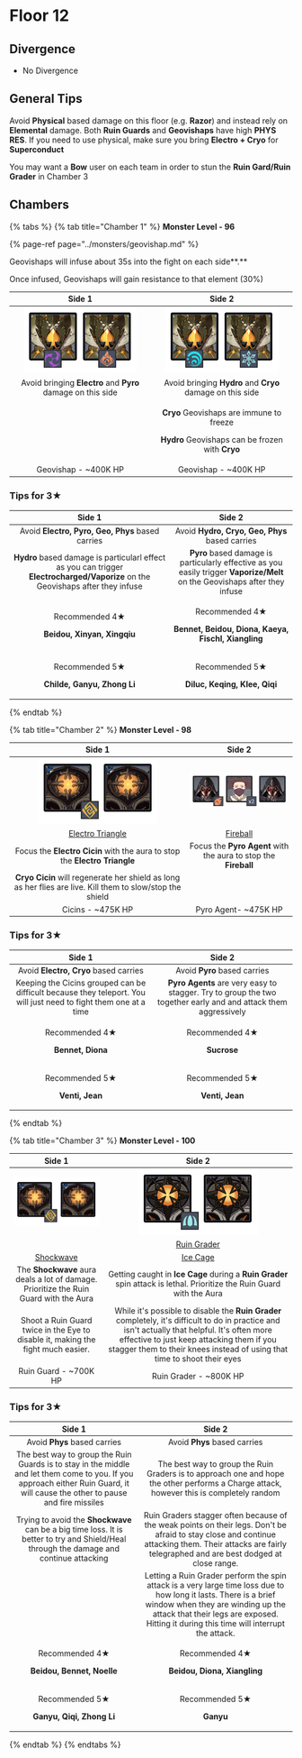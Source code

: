 # Floor 12

## Divergence

* No Divergence

## General Tips

Avoid **Physical** based damage on this floor \(e.g. **Razor**\) and instead rely on **Elemental** damage. Both **Ruin Guards** and **Geovishaps** have high **PHYS RES**. If you need to use physical, make sure you bring **Electro + Cryo** for **Superconduct**

You may want a **Bow** user on each team in order to stun the **Ruin Gard/Ruin Grader** in Chamber 3

## Chambers

{% tabs %}
{% tab title="Chamber 1" %}
**Monster Level - 96**

{% page-ref page="../monsters/geovishap.md" %}

Geovishaps will infuse about 35s into the fight on each side**.**

Once infused, Geovishaps will gain resistance to that element \(30%\)

<table>
  <thead>
    <tr>
      <th style="text-align:center">Side 1</th>
      <th style="text-align:center">Side 2</th>
    </tr>
  </thead>
  <tbody>
    <tr>
      <td style="text-align:center">
        <img src="../.gitbook/assets/12-1-1.png" alt/>
      </td>
      <td style="text-align:center">
        <img src="../.gitbook/assets/12-1-2.png" alt/>
      </td>
    </tr>
    <tr>
      <td style="text-align:center">Avoid bringing <b>Electro</b> and <b>Pyro</b> damage on this side</td>
      <td
      style="text-align:center">Avoid bringing <b>Hydro</b> and <b>Cryo </b>damage on this side</td>
    </tr>
    <tr>
      <td style="text-align:center"></td>
      <td style="text-align:center">
        <p><b>Cryo</b> Geovishaps are immune to freeze</p>
        <p><b>Hydro</b> Geovishaps can be frozen with <b>Cryo</b>
        </p>
      </td>
    </tr>
    <tr>
      <td style="text-align:center">Geovishap - ~400K HP</td>
      <td style="text-align:center">Geovishap - ~400K HP</td>
    </tr>
  </tbody>
</table>

### Tips for 3★

<table>
  <thead>
    <tr>
      <th style="text-align:center">Side 1</th>
      <th style="text-align:center">Side 2</th>
    </tr>
  </thead>
  <tbody>
    <tr>
      <td style="text-align:center">Avoid <b>Electro, Pyro, Geo, Phys</b> based carries</td>
      <td style="text-align:center">Avoid <b>Hydro, Cryo, Geo, Phys</b> based carries</td>
    </tr>
    <tr>
      <td style="text-align:center"><b>Hydro</b> based damage is particularl effect as you can trigger <b>Electrocharged/Vaporize</b> on
        the Geovishaps after they infuse</td>
      <td style="text-align:center"><b>Pyro</b> based damage is particularly effective as you easily trigger <b>Vaporize/Melt</b> on
        the Geovishaps after they infuse</td>
    </tr>
    <tr>
      <td style="text-align:center">
        <p>Recommended 4&#x2605;</p>
        <p><b>Beidou, Xinyan, Xingqiu</b>
        </p>
      </td>
      <td style="text-align:center">
        <p>Recommended 4&#x2605;</p>
        <p><b>Bennet, Beidou, Diona, Kaeya, Fischl, Xiangling</b>
        </p>
      </td>
    </tr>
    <tr>
      <td style="text-align:center">
        <p>Recommended 5&#x2605;</p>
        <p><b>Childe, Ganyu, Zhong Li</b>
        </p>
      </td>
      <td style="text-align:center">
        <p>Recommended 5&#x2605;</p>
        <p><b>Diluc, Keqing, Klee, Qiqi</b>
        </p>
      </td>
    </tr>
  </tbody>
</table>
{% endtab %}

{% tab title="Chamber 2" %}
**Monster Level - 98**

| Side 1 | Side 2 |
| :---: | :---: |
| ![](../.gitbook/assets/12-3-1.png)  | ![](../.gitbook/assets/12-2-2.png)  |
| [Electro Triangle](../mechanics/auras/electro-triangle.md) | [Fireball](../mechanics/auras/fireball.md) |
| Focus the **Electro Cicin** with the aura to stop the **Electro Triangle** | Focus the **Pyro Agent** with the aura to stop the **Fireball** |
| **Cryo Cicin** will regenerate her shield as long as her flies are live. Kill them to slow/stop the shield |  |
| Cicins - ~475K HP | Pyro Agent- ~475K HP |

### Tips for 3★

<table>
  <thead>
    <tr>
      <th style="text-align:center">Side 1</th>
      <th style="text-align:center">Side 2</th>
    </tr>
  </thead>
  <tbody>
    <tr>
      <td style="text-align:center">Avoid <b>Electro, Cryo</b> based carries</td>
      <td style="text-align:center">Avoid <b>Pyro</b> based carries</td>
    </tr>
    <tr>
      <td style="text-align:center">Keeping the Cicins grouped can be difficult because they teleport. You
        will just need to fight them one at a time</td>
      <td style="text-align:center"><b>Pyro Agents</b> are very easy to stagger. Try to group the two together
        early and and attack them aggressively</td>
    </tr>
    <tr>
      <td style="text-align:center">
        <p>Recommended 4&#x2605;</p>
        <p><b>Bennet, Diona</b>
        </p>
      </td>
      <td style="text-align:center">
        <p>Recommended 4&#x2605;</p>
        <p><b>Sucrose</b>
        </p>
      </td>
    </tr>
    <tr>
      <td style="text-align:center">
        <p>Recommended 5&#x2605;</p>
        <p><b>Venti, Jean</b>
        </p>
      </td>
      <td style="text-align:center">
        <p>Recommended 5&#x2605;</p>
        <p><b>Venti, Jean</b>
        </p>
      </td>
    </tr>
  </tbody>
</table>
{% endtab %}

{% tab title="Chamber 3" %}
**Monster Level - 100**



| Side 1 | Side 2 |
| :---: | :---: |
| ![](../.gitbook/assets/12-3-1.png)  | ![](../.gitbook/assets/12-3-2.png)  |
|  | [Ruin Grader](../monsters/ruin-grader.md) |
| [Shockwave](../mechanics/auras/shockwave.md) | [Ice Cage](../mechanics/auras/ice-cage.md) |
| The **Shockwave** aura deals a lot of damage. Prioritize the Ruin Guard with the Aura | Getting caught in **Ice Cage** during a **Ruin Grader** spin attack is lethal. Prioritize the Ruin Guard with the Aura |
| Shoot a Ruin Guard twice in the Eye to disable it, making the fight much easier. | While it's possible to disable the **Ruin Grader** completely, it's difficult to do in practice and isn't actually that helpful. It's often more effective to just keep attacking them if you stagger them to their knees instead of using that time to shoot their eyes |
| Ruin Guard - ~700K HP | Ruin Grader - ~800K HP |

### Tips for 3★

<table>
  <thead>
    <tr>
      <th style="text-align:center">Side 1</th>
      <th style="text-align:center">Side 2</th>
    </tr>
  </thead>
  <tbody>
    <tr>
      <td style="text-align:center">Avoid <b>Phys</b> based carries</td>
      <td style="text-align:center">Avoid <b>Phys </b>based carries</td>
    </tr>
    <tr>
      <td style="text-align:center">The best way to group the Ruin Guards is to stay in the middle and let
        them come to you. If you approach either Ruin Guard, it will cause the
        other to pause and fire missiles</td>
      <td style="text-align:center">The best way to group the Ruin Graders is to approach one and hope the
        other performs a Charge attack, however this is completely random</td>
    </tr>
    <tr>
      <td style="text-align:center">Trying to avoid the <b>Shockwave</b> can be a big time loss. It is better
        to try and Shield/Heal through the damage and continue attacking</td>
      <td
      style="text-align:center">Ruin Graders stagger often because of the weak points on their legs. Don&apos;t
        be afraid to stay close and continue attacking them. Their attacks are
        fairly telegraphed and are best dodged at close range.</td>
    </tr>
    <tr>
      <td style="text-align:center"></td>
      <td style="text-align:center">Letting a Ruin Grader perform the spin attack is a very large time loss
        due to how long it lasts. There is a brief window when they are winding
        up the attack that their legs are exposed. Hitting it during this time
        will interrupt the attack.</td>
    </tr>
    <tr>
      <td style="text-align:center">
        <p>Recommended 4&#x2605;</p>
        <p><b>Beidou, Bennet, Noelle</b>
        </p>
      </td>
      <td style="text-align:center">
        <p>Recommended 4&#x2605;</p>
        <p><b>Beidou, Diona, Xiangling</b>
        </p>
      </td>
    </tr>
    <tr>
      <td style="text-align:center">
        <p>Recommended 5&#x2605;</p>
        <p><b>Ganyu, Qiqi, Zhong Li</b>
        </p>
      </td>
      <td style="text-align:center">
        <p>Recommended 5&#x2605;</p>
        <p><b>Ganyu</b>
        </p>
      </td>
    </tr>
  </tbody>
</table>
{% endtab %}
{% endtabs %}





